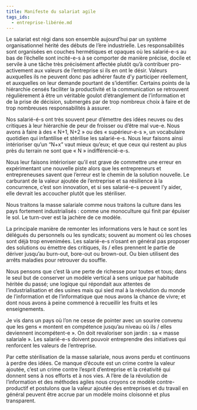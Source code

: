 ```yaml
---
title: Manifeste du salariat agile
tags_ids:
  - entreprise-libérée.md
---
```


Le salariat est régi dans son ensemble aujourd’hui par un système organisationnel hérité des débuts de l’ère industrielle. Les responsabilités sont organisées en couches hermétiques et opaques où les salarié-e-s au bas de l’échelle sont incité-e-s à se comporter de manière précise, docile et servile à une tâche très précisément affectée plutôt qu’à contribuer pro-activement aux valeurs de l’entreprise si ils en ont le désir. Valeurs auxquelles ils ne peuvent donc pas adhérer faute d’y participer réellement, et auxquelles on leur demande pourtant de s’identifier.
Certains points de la hiérarchie censés faciliter la productivité et la communication se retrouvent régulièrement à être un véritable goulot d’étranglement de l’information et de la prise de décision, submergés par de trop nombreux choix à faire et de trop nombreuses responsabilités à assurer.

Nos salarié-é-s ont très souvent peur d’émettre des idées neuves ou des critiques à leur hiérarchie de peur de froisser ou d’être mal vue-e. Nous avons à faire à des « N+1, N+2 » ou des « supérieur-e-s », un vocabulaire quotidien qui infantilise et stérilise les salarié-e-s. Nous leur faisons ainsi intérioriser qu’un “N+x” vaut mieux qu’eux; et que ceux qui restent au plus près du terrain ne sont que « N » indifférencié-e-s.

Nous leur faisons intérioriser qu’il est grave de commettre une erreur en expérimentant une nouvelle piste alors que les entrepreneurs et entrepreneuses savent que l’erreur est le chemin de la solution nouvelle. Le carburant de la valeur ajoutée de l’entreprise et sa résilience à la concurrence, c’est son innovation, et si ses salarié-e-s peuvent l’y aider, elle devrait les accoucher plutôt que les stériliser.

Nous traitons la masse salariale comme nous traitons la culture dans les pays fortement industrialisés : comme une monoculture qui finit par épuiser le sol. Le turn-over est la jachère de ce modèle.

La principale manière de remonter les informations vers le haut ce sont les délégués du personnels ou les syndicats; souvent au moment où les choses sont déjà trop envenimées. Les salarié-e-s n’osant en général pas proposer des solutions ou émettre des critiques, ils / elles prennent le partie de dériver jusqu’au burn-out, bore-out ou brown-out. Ou bien utilisent des arrêts maladies pour retrouver du souffle.

Nous pensons que c’est là une perte de richesse pour toutes et tous; dans le seul but de conserver un modèle vertical à sens unique par habitude héritée du passé; une logique qui répondait aux attentes de l’industrialisation et des usines mais qui sied mal à la révolution du monde de l’information et de l’informatique que nous avons la chance de vivre; et dont nous avons à peine commencé à recueillir les fruits et les enseignements.

Je vis dans un pays où l’on ne cesse de pointer avec un sourire convenu que les gens « montent en compétence jusqu’au niveau où ils / elles deviennent incompétent-e ». On doit revaloriser son jardin : sa « masse salariale ». Les salarié-e-s doivent pouvoir entreprendre des initiatives qui renforcent les valeurs de l’entreprise.

Par cette stérilisation de la masse salariale, nous avons perdu et continuons à perdre des idées. Ce manque d’écoute est un crime contre la valeur ajoutée, c’est un crime contre l’esprit d’entreprise et la créativité qui donnent sens à nos efforts et à nos vies.
A l’ère de la révolution de l’information et des méthodes agiles nous croyons ce modèle contre-productif et postulons que la valeur ajoutée des entreprises et du travail en général peuvent être accrue par un modèle moins cloisonné et plus transparent.

